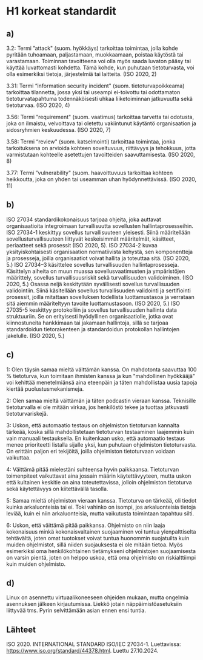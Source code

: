 # H1 korkeat standardit

## a) 

3.2: Termi ”attack" (suom. hyökkäys) tarkoittaa toimintaa, jolla kohde pyritään tuhoamaan, paljastamaan, muokkaamaan, poistaa käytöstä tai varastamaan. Toiminnan tavoitteena voi olla myös saada luvaton pääsy tai käyttää luvattomasti kohdetta. Tämä kohde, kun puhutaan tietoturvasta, voi olla esimerkiksi tietoja, järjestelmiä tai laitteita. (ISO 2020, 2)

3.31: Termi “information security incident" (suom. tietoturvapoikkeama) tarkoittaa tilannetta, jossa yksi tai useampi ei-toivottu tai odottamaton tietoturvatapahtuma todennäköisesti uhkaa liiketoiminnan jatkuvuutta sekä tietoturvaa. (ISO 2020, 4)

3.56: Termi ”requirement" (suom. vaatimus) tarkoittaa tarvetta tai odotusta, joka on ilmaistu, velvoittava tai oletettu vakiintunut käytäntö organisaation ja sidosryhmien keskuudessa. (ISO 2020, 7)

3.58: Termi “review" (suom. katselmointi) tarkoittaa toimintaa, jonka tarkoituksena on arvioida kohteen soveltuvuus, riittävyys ja tehokkuus, jotta varmistutaan kohteelle asetettujen tavoitteiden saavuttamisesta. (ISO 2020, 8)

3.77: Termi ”vulnerability" (suom. haavoittuvuus tarkoittaa kohteen heikkoutta, joka on yhden tai useamman uhan hyödynnettävissä. (ISO 2020, 11)

## b)

ISO 27034 standardikokonaisuus tarjoaa ohjeita, joka auttavat organisaatioita integroimaan turvallisuutta sovellusten hallintaprosesseihin. ISO 27034-1 keskittyy sovellus turvallisuuteen yleisesti. Siinä määritellään sovellusturvallisuuteen liittyvät keskeisimmät määritelmät, käsitteet, periaatteet sekä prosessit (ISO 2020, 5). ISO 27034-2 kuvaa yksityiskohtaisesti organisaation normatiivista kehystä, sen komponentteja ja prosesseja, joilla organisaatiot voivat hallita ja toteuttaa sitä. (ISO 2020, 5.) ISO 27034–3 käsittelee sovellus turvallisuuden hallintaprosesseja. Käsittelyn aiheita on muun muassa sovellusvaatimusten ja ympäristöjen määrittely, sovellus turvallisuusriskit sekä turvallisuuden validoiminen. (ISO 2020, 5.) Osassa neljä keskitytään syvällisesti sovellus turvallisuuden validointiin. Siinä käsitellään sovellus turvallisuuden validointi ja sertifiointi prosessit, joilla mitattaan sovelluksen todellista luottamustasoa ja verrataan sitä aiemmin määriteltyyn tavoite luottamustasoon. (ISO 2020, 5.) ISO 27035-5 keskittyy protokolliin ja sovellus turvallisuuden hallinta data struktuuriin. Se on erityisesti hyödyllinen organisaatiolle, jotka ovat kiinnostuneita hankkimaan tai jakamaan hallintoja, sillä se tarjoaa standardoidun tietorakenteen ja standardoidun protokollan hallintojen jakelulle. (ISO 2020, 5.)

## c)

1: Olen täysin samaa mieltä väittämän kanssa. On mahdotonta saavuttaa 100 % tietoturva, kun toimitaan ihmisten kanssa ja kun "mahdollinen hyökkääjä" voi kehittää menetelmiänsä aina eteenpäin ja täten mahdollistaa uusia tapoja kiertää puolustusmekanismeja.

2: Olen samaa mieltä väittämän ja täten podcastin vieraan kanssa. Teknisille tietoturvalla ei ole mitään virkaa, jos henkilöstö tekee ja tuottaa jatkuvasti tietoturvariskejä. 

3: Uskon, että automaatio testaus on ohjelmiston tietoturvan kannalta tärkeää, koska sillä mahdollistetaan tietoturvan testaaminen laajemmin kuin vain manuaali testauksella. En kuitenkaan usko, että automaatio testaus menee prioriteetti listalla sijalle yksi, kun puhutaan ohjelmiston tietoturvasta. On erittäin paljon eri tekijöitä, joilla ohjelmiston tietoturvaan voidaan vaikuttaa.

4: Väittämä pitää mielestäni suhteensa hyvin paikkaansa. Tietoturvan toimenpiteet vaikuttavat aina jossain määrin käytettävyyteen, mutta uskon että kultainen keskitie on aina toteutettavissa, jolloin ohjelmiston tietoturva sekä käytettävyys on kiitettävällä tasolla.

5: Samaa mieltä ohjelmiston vieraan kanssa. Tietoturva on tärkeää, oli tiedot kuinka arkaluonteisia tai ei. Toki vahinko on isompi, jos arkaluonteisia tietoja leviää, kuin ei niin arkaluonteisia, mutta vaikutusta toimintaan tapahtuu silti.

6: Uskon, että väittämä pitää paikkansa. Ohjelmisto on niin laaja kokonaisuus minkä kokonaisvaltainen suojaaminen voi tuntua ylenpalttiselta tehtävältä, joten omat tuotokset voivat tuntua huonommin suojatuilta kuin muiden ohjelmistot, sillä niiden suojauksesta ei ole mitään tietoa. Myös esimerkiksi oma henkilökohtainen tietämykseni ohjelmistojen suojaamisesta on varsin pientä, joten on helppo uskoa, että oma ohjelmisto on riskialttiimpi kuin muiden ohjelmisto.

## d)

Linux on asennettu virtuaalikoneeseen ohjeiden mukaan, mutta ongelmia asennuksen jälkeen kirjautumissa. Liekkö jotain näppäimistöasetuksiin liittyvää tms. Pyrin selvittämään asian ennen ensi tuntia.

## Lähteet

ISO 2020. INTERNATIONAL STANDARD ISO/IEC 27034-1. Luettavissa: https://www.iso.org/standard/44378.html. Luettu 27.10.2024.


